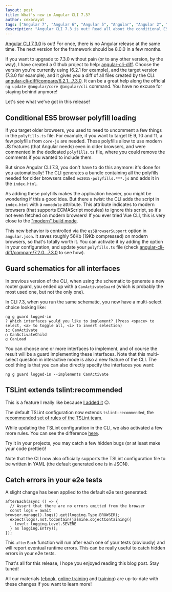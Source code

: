 ```yaml
---
layout: post
title: What's new in Angular CLI 7.3?
author: cexbrayat
tags: ["Angular 7", "Angular 6", "Angular 5", "Angular", "Angular 2", "Angular 4", "Angular CLI"]
description: "Angular CLI 7.3 is out! Read all about the conditional ES5 browser polyfill loading, new TS config and schematics available!"
---
```


[Angular CLI 7.3.0](https://github.com/angular/angular-cli/releases/tag/v7.3.0) is out!
For once, there is no Angular release at the same time.
The next version for the framework should be 8.0.0 in a few months.

If you want to upgrade to 7.3.0 without pain (or to any other version, by the way), I have created a Github project to help: [angular-cli-diff](https://github.com/cexbrayat/angular-cli-diff). Choose the version you're currently using (6.2.1 for example), and the target version (7.3.0 for example), and it gives you a diff of all files created by the CLI: [angular-cli-diff/compare/6.2.1...7.3.0](https://github.com/cexbrayat/angular-cli-diff/compare/6.2.1...7.3.0).
It can be a great help along the official `ng update @angular/core @angular/cli` command.
You have no excuse for staying behind anymore!

Let's see what we've got in this release!

## Conditional ES5 browser polyfill loading

If you target older browsers, you used to need to uncomment a few things in the `polyfills.ts` file.
For example, if you want to target IE 9, 10 and 11, a few polyfills from `core-js` are needed.
These polyfills allow to use modern JS features (that Angular needs) even in older browsers,
and were commented in the dedicated `polyfills.ts` file,
where you could remove the comments if you wanted to include them.

But since Angular CLI 7.3, you don't have to do this anymore:
it's done for you automatically!
The CLI generates a bundle containing all the polyfills needed
for older browsers called `es2015-polyfills.***.js`
and adds it in the `index.html`.

As adding these polyfills makes the application heavier,
you might be wondering if this a good idea.
But there a twist: the CLI adds the script in `index.html` with a `nomodule` attribute.
This attribute indicates to modern browsers (that supports ECMAScript modules)
to ignore this script,
so it's not even fetched on modern browsers!
If you ever tried Vue CLI, this is very close to the ["modern" build mode](https://cli.vuejs.org/guide/browser-compatibility.html#modern-mode).

This new behavior is controlled via the `es5BrowserSupport` option in `angular.json`.
It saves roughly 56Kb (19Kb compressed) on modern browsers, so that's totally worth it.
You can activate it by adding the option in your configuration,
and update your `polyfills.ts` file (check [angular-cli-diff/compare/7.2.0...7.3.0](https://github.com/cexbrayat/angular-cli-diff/compare/7.2.0...7.3.0) to see how).

## Guard schematics for all interfaces

In previous version of the CLI, when using the schematic to generate a new router guard,
you ended up with a `CanActivateGuard` (which is probably the most used one, but not the only one).

In CLI 7.3, when you run the same schematic, you now have a multi-select choice looking like:

    ng g guard logged-in
    ? Which interfaces would you like to implement? (Press <space> to select, <a> to toggle all, <i> to invert selection)
    ❯◯ CanActivate
    ◯ CanActivateChild
    ◯ CanLoad

You can choose one or more interfaces to implement, and of course the result will be a guard implementing these interfaces.
Note that this multi-select question in interactive mode is also a new feature of the CLI.
The cool thing is that you can also directly specify the interfaces you want:

    ng g guard logged-in --implements CanActivate

## TSLint extends tslint:recommended

This is a feature I really like because [I added it](https://github.com/angular/angular-cli/pull/13213) 😉.

The default TSLint configuration now extends `tslint:recommended`,
the [recommended set of rules of the TSLint team](https://github.com/palantir/tslint/blob/master/src/configs/recommended.ts).

While updating the TSLint configuration in the CLI,
we also activated a few more rules.
You can see the difference [here](https://github.com/cexbrayat/angular-cli-diff/compare/7.2.0...7.3.0#diff-f513d6ba3af873e02f74c1bf74ef9bd2).

Try it in your projects, you may catch a few hidden bugs (or at least make your code prettier)!

Note that the CLI now also officially supports
the TSLint configuration file to be written in YAML (the default generated one is in JSON).

## Catch errors in your e2e tests

A slight change has been applied to the default e2e test generated:

    afterEach(async () => {
      // Assert that there are no errors emitted from the browser
      const logs = await browser.manage().logs().get(logging.Type.BROWSER);
      expect(logs).not.toContain(jasmine.objectContaining({
        level: logging.Level.SEVERE
      } as logging.Entry));
    });

This `afterEach` function will run after each one of your tests (obviously) and will report eventual runtime errors.
This can be really useful to catch hidden errors in your e2e tests.

That's all for this release, I hope you enjoyed reading this blog post.
Stay tuned!

All our materials ([ebook](https://books.ninja-squad.com/angular), [online training](https://angular-exercises.ninja-squad.com/) and [training](https://ninja-squad.com/training/angular)) are up-to-date with these changes if you want to learn more!

